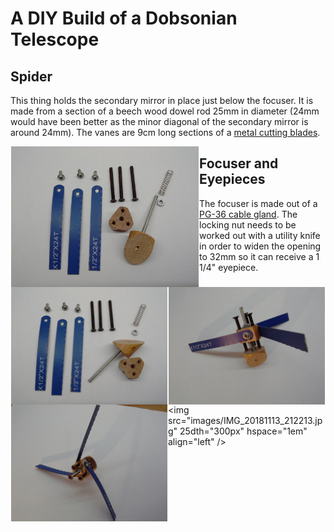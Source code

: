 # A DIY Build of a Dobsonian Telescope

## Spider
This thing holds the secondary mirror in place just below the focuser. It is made from a section of a beech wood dowel rod 25mm in diameter (24mm would have been better as the minor diagonal of the secondary mirror is around 24mm). The vanes are 9cm long sections of a [metal cutting blades](https://www.aliexpress.com/item/10-PCS-High-Carbon-Steel-Blue-Color-Hacksaw-Blades-300mm-Length-Metalworking-Blade-for-Cutting-Metal/32636109682.html?spm=a2g0s.9042311.0.0.27424c4dNjEELH).

<img src="images/IMG_20181113_205939.jpg" width="300px" hspace="1em" align="left" /> <img src="images/IMG_20181113_210158.jpg" width="250px" hspace="1em" align="left" /> <img src="images/IMG_20181113_211031.jpg" width="250px" hspace="1em" align="left" /> <img src="images/IMG_20181113_211113.jpg" width="250px" hspace="1em" align="left" />

## Focuser and Eyepieces
The focuser is made out of a [PG-36 cable gland](http://cableglandsdirect.com/pg36.html). The locking nut needs to be worked out with a utility knife in order to widen the opening to 32mm so it can receive a 1 1/4" eyepiece.

<img src="images/IMG_20181113_212213.jpg" 25dth="300px" hspace="1em" align="left" />

